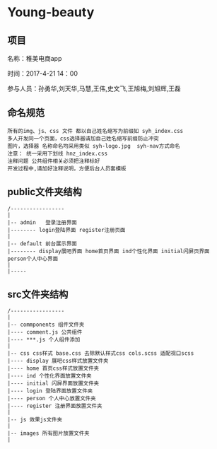# Young-beauty

## 项目

名称：稚美电商app

时间：2017-4-21 14：00

参与人员：孙勇华,刘天华,马慧,王伟,史文飞,王旭梅,刘旭辉,王磊

## 命名规范

    所有的img、js、css 文件 都以自己姓名缩写为前缀如 syh_index.css 
    多人开发同一个页面，css选择器请加自己姓名缩写前缀防止冲突
    图片，选择器 名称命名均采用类似 syh-logo.jpg  syh-nav方式命名
    注意： 统一采用下划线 hnz_index.css 
    注释问题 公共组件相关必须把注释标好
    开发过程中,请加好注释说明，方便后台人员套模板
    
## public文件夹结构

    /-----------------
    |
    |-- admin   登录注册界面 
    |-------- login登陆界面 register注册页面
    |
    |-- default 前台展示界面
    |-------- display展吧界面 home首页界面 ind个性化界面 initial闪屏页界面 person个人中心界面
    |
    |-----
 
## src文件夹结构

    /-----------------
    |
    |-- commponents 组件文件夹
    |---- comment.js 公共组件
    |---- ***.js 个人组件添加
    |
    |-- css css样式 base.css 去除默认样式css cols.scss 适配视口scss 
    |---- display 展吧css样式放置文件夹
    |---- home 首页css样式放置文件夹
    |---- ind 个性化界面放置文件夹
    |---- initial 闪屏界面放置文件夹
    |---- login 登陆界面放置文件夹
    |---- person 个人中心放置文件夹
    |---- register 注册界面放置文件夹
    |
    |-- js 效果js文件夹 
    |
    |-- images 所有图片放置文件夹 
    |
    

